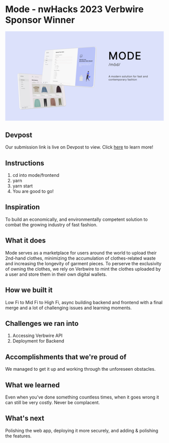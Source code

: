 # Mode - nwHacks 2023 Verbwire Sponsor Winner

![Intro](./START.png)

## Devpost
Our submission link is live on Devpost to view. Click [here](https://devpost.com/software/mode) to learn more!

## Instructions
1. cd into mode/frontend
2. yarn
3. yarn start
4. You are good to go!

## Inspiration
To build an economically, and environmentally competent solution to combat the growing industry of fast fashion.

## What it does
Mode serves as a marketplace for users around the world to upload their 2nd-hand clothes, minimizing the accumulation of clothes-related waste and increasing the longevity of garment pieces. To perserve the exclusivity of owning the clothes, we rely on Verbwire to mint the clothes uploaded by a user and store them in their own digital wallets. 

## How we built it
Low Fi to Mid Fi to High Fi, async building backend and frontend with a final merge and a lot of challenging issues and learning moments.

## Challenges we ran into
1. Accessing Verbwire API
2. Deployment for Backend

## Accomplishments that we're proud of
We managed to get it up and working through the unforeseen obstacles.

## What we learned
Even when you've done something countless times, when it goes wrong it can still be very costly. Never be complacent.

## What's next
Polishing the web app, deploying it more securely, and adding & polishing the features.
